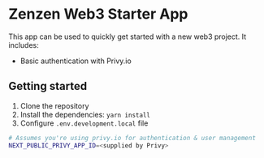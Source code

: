 
# Zenzen Web3 Starter App

This app can be used to quickly get started with a new web3 project. It includes:

- Basic authentication with Privy.io

## Getting started

1. Clone the repository
2. Install the dependencies: `yarn install`
3. Configure `.env.development.local` file

```bash
# Assumes you're using privy.io for authentication & user management
NEXT_PUBLIC_PRIVY_APP_ID=<supplied by Privy>
```